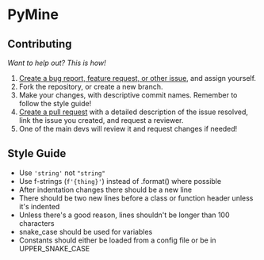 # PyMine
## Contributing
*Want to help out? This is how!*

1. [Create a bug report, feature request, or other issue](https://github.com/py-mine/PyMine/issues), and assign yourself.
2. Fork the repository, or create a new branch.
3. Make your changes, with descriptive commit names. Remember to follow the style guide!
4. [Create a pull request](https://github.com/py-mine/PyMine/pulls) with a detailed description of the issue resolved, link the issue you created, and request a reviewer.
5. One of the main devs will review it and request changes if needed!

## Style Guide
* Use `'string'` not `"string"`
* Use f-strings (`f'{thing}'`) instead of .format() where possible
* After indentation changes there should be a new line
* There should be two new lines before a class or function header unless it's indented
* Unless there's a good reason, lines shouldn't be longer than 100 characters
* snake_case should be used for variables
* Constants should either be loaded from a config file or be in UPPER_SNAKE_CASE

